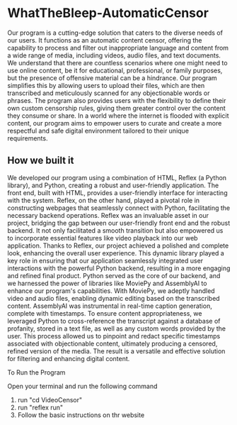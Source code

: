 # WhatTheBleep-AutomaticCensor

Our program is a cutting-edge solution that caters to the diverse needs of our users. It functions as an automatic content censor, offering the capability to process and filter out inappropriate language and content from a wide range of media, including videos, audio files, and text documents. We understand that there are countless scenarios where one might need to use online content, be it for educational, professional, or family purposes, but the presence of offensive material can be a hindrance. Our program simplifies this by allowing users to upload their files, which are then transcribed and meticulously scanned for any objectionable words or phrases. The program also provides users with the flexibility to define their own custom censorship rules, giving them greater control over the content they consume or share. In a world where the internet is flooded with explicit content, our program aims to empower users to curate and create a more respectful and safe digital environment tailored to their unique requirements.
## How we built it
 
We developed our program using a combination of HTML, Reflex (a Python library), and Python, creating a robust and user-friendly application. The front end, built with HTML, provides a user-friendly interface for interacting with the system. Reflex, on the other hand, played a pivotal role in constructing webpages that seamlessly connect with Python, facilitating the necessary backend operations. Reflex was an invaluable asset in our project, bridging the gap between our user-friendly front end and the robust backend. It not only facilitated a smooth transition but also empowered us to incorporate essential features like video playback into our web application. Thanks to Reflex, our project achieved a polished and complete look, enhancing the overall user experience. This dynamic library played a key role in ensuring that our application seamlessly integrated user interactions with the powerful Python backend, resulting in a more engaging and refined final product. Python served as the core of our backend, and we harnessed the power of libraries like MoviePy and AssemblyAI to enhance our program's capabilities. With MoviePy, we adeptly handled video and audio files, enabling dynamic editing based on the transcribed content. AssemblyAI was instrumental in real-time caption generation, complete with timestamps. To ensure content appropriateness, we leveraged Python to cross-reference the transcript against a database of profanity, stored in a text file, as well as any custom words provided by the user. This process allowed us to pinpoint and redact specific timestamps associated with objectionable content, ultimately producing a censored, refined version of the media. The result is a versatile and effective solution for filtering and enhancing digital content.


To Run the Program

Open your terminal and run the following command

1) run "cd VideoCensor"
2) run "reflex run"
3) Follow the basic instructions on thr website
